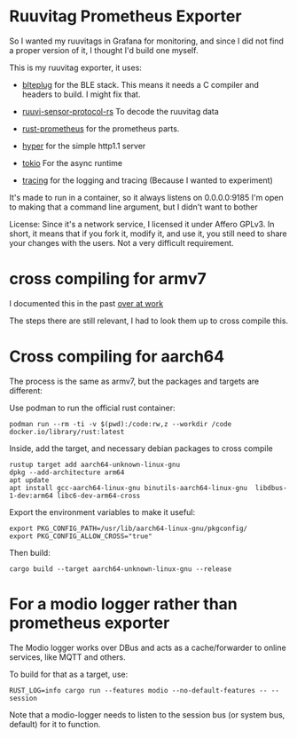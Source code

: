 # Ruuvitag Prometheus Exporter

So I wanted my ruuvitags in Grafana for monitoring, and since I did not find a
proper version of it, I thought I'd build one myself.

This is my ruuvitag exporter, it uses:

- [blteplug](https://github.com/deviceplug/btleplug) for the BLE stack. 
  This means it needs a C compiler and headers to build. I might fix that.

- [ruuvi-sensor-protocol-rs](https://github.com/lautat/ruuvi-sensor-protocol-rs) To decode the ruuvitag data

- [rust-prometheus](https://github.com/tikv/rust-prometheus) for the prometheus parts.

- [hyper](https://hyper.rs/) for the simple http1.1 server

- [tokio](https://tokio.rs/) For the async runtime

- [tracing](https://tracing.rs/tracing/)  for the logging and tracing
  (Because I wanted to experiment)



It's made to run in a container, so it always listens on 0.0.0.0:9185 I'm open
to making that a command line argument, but I didn't want to bother


License: Since it's a network service, I licensed it under Affero GPLv3. In
short, it means that if you fork it, modify it, and use it, you still need to
share your changes with the users. Not a very difficult requirement.


# cross compiling for armv7

I documented this in the past [over at work](https://www.modio.se/cross-compiling-rust-binaries-to-armv7.html)

The steps there are still relevant, I had to look them up to cross compile this.

# Cross compiling for aarch64

The process is the same as armv7, but the packages and targets are different:


Use podman to run the official rust container:

    podman run --rm -ti -v $(pwd):/code:rw,z --workdir /code docker.io/library/rust:latest

Inside, add the target, and necessary debian packages to cross compile

    rustup target add aarch64-unknown-linux-gnu
    dpkg --add-architecture arm64
    apt update
    apt install gcc-aarch64-linux-gnu binutils-aarch64-linux-gnu  libdbus-1-dev:arm64 libc6-dev-arm64-cross

Export the environment variables to make it useful:

    export PKG_CONFIG_PATH=/usr/lib/aarch64-linux-gnu/pkgconfig/ 
    export PKG_CONFIG_ALLOW_CROSS="true"


Then build:

    cargo build --target aarch64-unknown-linux-gnu --release

# For a modio logger rather than prometheus exporter

The Modio logger works over DBus and acts as a cache/forwarder to online
services, like MQTT and others.

To build for that as a target, use:

    RUST_LOG=info cargo run --features modio --no-default-features -- --session

Note that a modio-logger needs to listen to the session bus (or system bus,
default) for it to function. 
